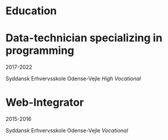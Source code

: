 # Education

# Data-technician specializing in programming
2017-2022

Syddansk Erhvervsskole Odense-Vejle
_High Vocational_

# Web-Integrator
2015-2016

Syddansk Erhvervsskole Odense-Vejle
_Vocational_